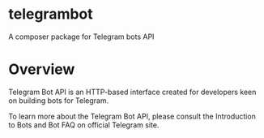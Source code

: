 # telegrambot
A composer package for Telegram bots API

# Overview

Telegram Bot API is an HTTP-based interface created for developers keen on building bots for Telegram.

To learn more about the Telegram Bot API, please consult the Introduction to Bots and Bot FAQ on official Telegram site.
